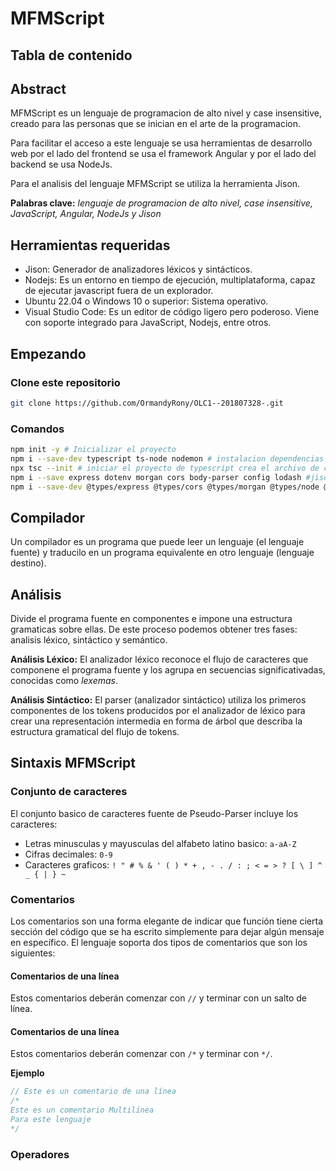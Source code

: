 [comment]: # (Documentacion tecnica del proyecto 2 de Organizacion de Lenguajes y Compiladores)
# MFMScript
## Tabla de contenido

## Abstract
MFMScript es un lenguaje de programacion de alto nivel y case insensitive, creado para las personas que se inician en el arte de la programacion.


Para facilitar el acceso a este lenguaje se usa herramientas de desarrollo web por el lado del frontend se usa el framework Angular y por el lado del backend se usa NodeJs.

Para el analisis del lenguaje MFMScript se utiliza la herramienta Jison.

**Palabras clave:**  *lenguaje de programacion de alto nivel, case insensitive, JavaScript, Angular, NodeJs y Jison*

## Herramientas requeridas
- Jison: Generador de analizadores léxicos y sintácticos.
- Nodejs: Es un entorno en tiempo de ejecución, multiplataforma, capaz de ejecutar javascript fuera de un explorador.
- Ubuntu 22.04 o Windows 10 o superior: Sistema operativo.
- Visual Studio Code: Es un editor de código ligero pero poderoso. Viene con soporte integrado para JavaScript, Nodejs, entre otros.

## Empezando
### Clone este repositorio

```Bash
git clone https://github.com/OrmandyRony/OLC1--201807328-.git

```
### Comandos
```Bash
npm init -y # Inicializar el proyecto
npm i --save-dev typescript ts-node nodemon # instalacion dependencias de desarrollo, y creacion de carpeta node modules
npx tsc --init # iniciar el proyecto de typescript crea el archivo de configuracion de las reglas que vamos usar en ts
npm i --save express dotenv morgan cors body-parser config lodash #jison // dependencias glbales morgan para verificar el trafico
npm i --save-dev @types/express @types/cors @types/morgan @types/node @types/config @types/lodash # copy rimraf // para usar los tipos de cada una de las dependencias

```



## Compilador
Un compilador es un programa que puede leer un lenguaje (el lenguaje fuente) y traducilo en un programa equivalente  en otro lenguaje (lenguaje destino).

## Análisis
Divide el programa fuente en componentes e impone una estructura gramaticas sobre ellas. De este proceso podemos obtener tres fases: analisis léxico, sintáctico y semántico.

**Análisis Léxico:**
El analizador léxico reconoce el flujo de caracteres que componene el programa fuente y los agrupa en secuencias significativadas, conocidas como *lexemas*.


**Análisis Sintáctico:**
El parser (analizador sintáctico) utiliza los primeros componentes de los tokens producidos por el analizador de léxico para crear una representación intermedia en forma de árbol que describa la estructura gramatical del flujo de tokens.

## Sintaxis MFMScript

### Conjunto de caracteres
El conjunto basico de caracteres fuente de Pseudo-Parser incluye los caracteres:

- Letras minusculas y mayusculas del alfabeto latino basico: ```a-aA-Z```
- Cifras decimales: ```0-9```
- Caracteres graficos: ```! " # % & ' ( ) * + , - . / : ; < = > ? [ \ ] ^ _ { | } ~```

### Comentarios
Los comentarios son una forma elegante de indicar que función tiene cierta sección del código que se ha escrito simplemente para dejar algún mensaje en específico. El lenguaje soporta dos tipos de comentarios que son los siguientes:

#### Comentarios de una línea
Estos comentarios deberán comenzar con ```//``` y terminar con un salto de línea.
#### Comentarios de una línea
Estos comentarios deberán comenzar con ``/*`` y terminar con ``*/``.

**Ejemplo**
``` C
// Este es un comentario de una línea
/*
Este es un comentario Multilínea
Para este lenguaje
*/
```

### Operadores
